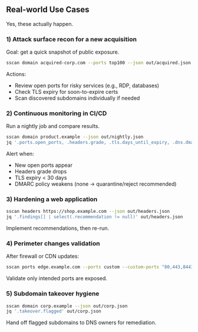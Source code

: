 ## Real-world Use Cases
Yes, these actually happen.

### 1) Attack surface recon for a new acquisition
Goal: get a quick snapshot of public exposure.
```bash
sscan domain acquired-corp.com --ports top100 --json out/acquired.json --html out/acquired.html
```
Actions:
- Review open ports for risky services (e.g., RDP, databases)
- Check TLS expiry for soon-to-expire certs
- Scan discovered subdomains individually if needed

### 2) Continuous monitoring in CI/CD
Run a nightly job and compare results.
```bash
sscan domain product.example --json out/nightly.json
jq '.ports.open_ports, .headers.grade, .tls.days_until_expiry, .dns.dmarc_policy' out/nightly.json
```
Alert when:
- New open ports appear
- Headers grade drops
- TLS expiry < 30 days
- DMARC policy weakens (none → quarantine/reject recommended)

### 3) Hardening a web application
```bash
sscan headers https://shop.example.com --json out/headers.json
jq '.findings[] | select(.recommendation != null)' out/headers.json
```
Implement recommendations, then re-run.

### 4) Perimeter changes validation
After firewall or CDN updates:
```bash
sscan ports edge.example.com --ports custom --custom-ports "80,443,8443,9000"
```
Validate only intended ports are exposed.

### 5) Subdomain takeover hygiene
```bash
sscan domain corp.example --json out/corp.json
jq '.takeover.flagged' out/corp.json
```
Hand off flagged subdomains to DNS owners for remediation.


